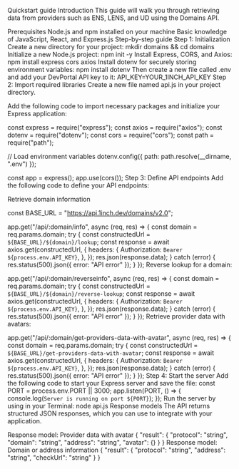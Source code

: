 Quickstart guide
Introduction
This guide will walk you through retrieving data from providers such as ENS, LENS, and UD using the Domains API.

Prerequisites
Node.js and npm installed on your machine
Basic knowledge of JavaScript, React, and Express.js
Step-by-step guide
Step 1: Initialization
Create a new directory for your project:
mkdir domains && cd domains
Initialize a new Node.js project:
npm init -y
Install Express, CORS, and Axios:
npm install express cors axios
Install dotenv for securely storing environment variables:
npm install dotenv
Then create a new file called .env and add your DevPortal API key to it:
API_KEY=YOUR_1INCH_API_KEY
Step 2: Import required libraries
Create a new file named api.js in your project directory.

Add the following code to import necessary packages and initialize your Express application:

const express = require("express");
const axios = require("axios");
const dotenv = require("dotenv");
const cors = require("cors");
const path = require("path");

// Load environment variables
dotenv.config({ path: path.resolve(__dirname, ".env") });

const app = express();
app.use(cors());
Step 3: Define API endpoints
Add the following code to define your API endpoints:

Retrieve domain information

const BASE_URL = "https://api.1inch.dev/domains/v2.0";

app.get("/api/:domain/info", async (req, res) => {
  const domain = req.params.domain;
  try {
    const constructedUrl = `${BASE_URL}/${domain}/lookup`;
    const response = await axios.get(constructedUrl, {
      headers: {
        Authorization: `Bearer ${process.env.API_KEY}`,
      },
    });
    res.json(response.data);
  } catch (error) {
    res.status(500).json({ error: "API error" });
  }
});
Reverse lookup for a domain:

app.get("/api/:domain/reverseinfo", async (req, res) => {
  const domain = req.params.domain;
  try {
    const constructedUrl = `${BASE_URL}/${domain}/reverse-lookup`;
    const response = await axios.get(constructedUrl, {
      headers: {
        Authorization: `Bearer ${process.env.API_KEY}`,
      },
    });
    res.json(response.data);
  } catch (error) {
    res.status(500).json({ error: "API error" });
  }
});
Retrieve provider data with avatars:

app.get("/api/:domain/get-providers-data-with-avatar", async (req, res) => {
  const domain = req.params.domain;
  try {
    const constructedUrl = `${BASE_URL}/get-providers-data-with-avatar`;
    const response = await axios.get(constructedUrl, {
      headers: {
        Authorization: `Bearer ${process.env.API_KEY}`,
      },
    });
    res.json(response.data);
  } catch (error) {
    res.status(500).json({ error: "API error" });
  }
});
Step 4: Start the server
Add the following code to start your Express server and save the file:
const PORT = process.env.PORT || 3000;
app.listen(PORT, () => {
  console.log(`Server is running on port ${PORT}`);
});
Run the server by using in your Terminal:
node api.js
Response models
The API returns structured JSON responses, which you can use to integrate with your application.

Response model: Provider data with avatar
{
  "result": {
    "protocol": "string",
    "domain": "string",
    "address": "string",
    "avatar": {}
  }
}
Response model: Domain or address information
{
  "result": {
    "protocol": "string",
    "address": "string",
    "checkUrl": "string"
  }
}